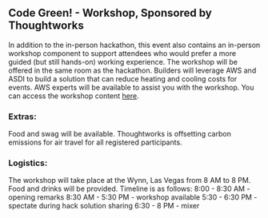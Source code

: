 ## Code Green! - Workshop, Sponsored by Thoughtworks

In addition to the in-person hackathon, this event also contains an in-person workshop component to support attendees who would prefer a more guided (but still hands-on) working experience. The workshop will be offered in the same room as the hackathon. Builders will leverage AWS and ASDI to build a solution that can reduce heating and cooling costs for events. AWS experts will be available to assist you with the workshop. You can access the workshop content [here](https://catalog.us-east-1.prod.workshops.aws/v2/workshops/e2226f3d-4c4c-4a4a-bf8b-4f05209f02fd/en-US).

### Extras:
Food and swag will be available. Thoughtworks is offsetting carbon emissions for air travel for all registered participants. 

### Logistics: 
The workshop will take place at the Wynn, Las Vegas from 8 AM to 8 PM. Food and drinks will be provided. Timeline is as follows: 
8:00 - 8:30 AM - opening remarks
8:30 AM - 5:30 PM - workshop available
5:30 - 6:30 PM - spectate during hack solution sharing
6:30 - 8 PM - mixer
